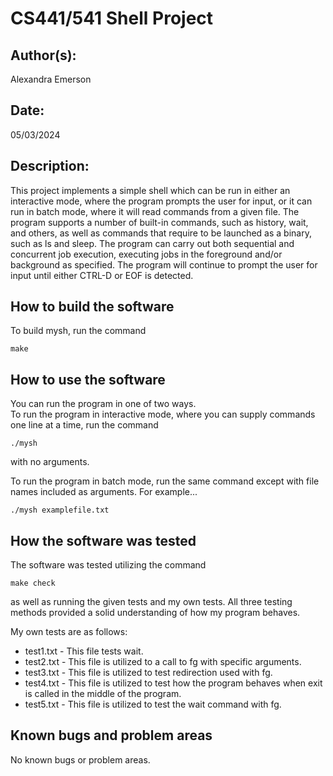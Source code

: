 # CS441/541 Shell Project

## Author(s):

Alexandra Emerson


## Date:

05/03/2024


## Description:

This project implements a simple shell which can be run in either an interactive mode, where the program prompts the user for input, or it can run in batch mode, where it will read commands from a given file. The program supports a number of built-in commands, such as history, wait, and others, as well as commands that require to be launched as a binary, such as ls and sleep. The program can carry out both sequential and concurrent job execution, executing jobs in the foreground and/or background as specified. The program will continue to prompt the user for input until either CTRL-D or EOF is detected.


## How to build the software

To build mysh, run the command
```
make
```

## How to use the software
You can run the program in one of two ways.  
To run the program in interactive mode, where you can supply commands one line at a time, run the command
```
./mysh
```
with no arguments.  

To run the program in batch mode, run the same command except with file names included as arguments. For example...  
```
./mysh examplefile.txt
```

## How the software was tested
The software was tested utilizing the command
```
make check
```
as well as running the given tests and my own tests. All three testing methods provided a solid understanding of how my program behaves.

My own tests are as follows:  
* test1.txt - This file tests wait.
* test2.txt - This file is utilized to a call to fg with specific arguments.
* test3.txt - This file is utilized to test redirection used with fg.
* test4.txt - This file is utilized to test how the program behaves when exit is called in the middle of the program.
* test5.txt - This file is utilized to test the wait command with fg.
## Known bugs and problem areas
No known bugs or problem areas.
